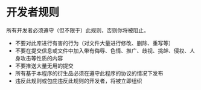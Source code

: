 # 开发者规则
所有开发者必须遵守（但不限于）此规则，否则你将被阻止。<br/>
* 不要对此库进行有害的行为（对文件大量进行修改、删除、重写等）
* 不要在提交信息或文件中加入带有侮辱、色情、推广、歧视、挑衅、侵权、人身攻击等性质的内容
* 不要推送大量无用的提交
* 所有基于本程序的衍生品必须在遵守此程序的协议的情况下发布
* 违反此规则或包庇违反此规则的开发者，将被立即组织